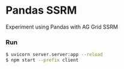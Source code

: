 # Pandas SSRM

Experiment using Pandas with AG Grid SSRM

### Run

```bash
$ uvicorn server.server:app --reload
$ npm start --prefix client
```
